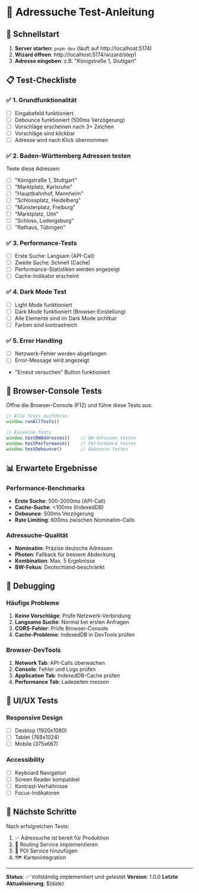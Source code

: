 # 🧪 Adressuche Test-Anleitung

## 🚀 Schnellstart
1. **Server starten**: `pnpm dev` (läuft auf http://localhost:5174)
2. **Wizard öffnen**: http://localhost:5174/wizard/step1
3. **Adresse eingeben**: z.B. "Königstraße 1, Stuttgart"

## 📋 Test-Checkliste

### ✅ 1. Grundfunktionalität
- [ ] Eingabefeld funktioniert
- [ ] Debounce funktioniert (500ms Verzögerung)
- [ ] Vorschläge erscheinen nach 3+ Zeichen
- [ ] Vorschläge sind klickbar
- [ ] Adresse wird nach Klick übernommen

### ✅ 2. Baden-Württemberg Adressen testen
Teste diese Adressen:
- [ ] "Königstraße 1, Stuttgart"
- [ ] "Marktplatz, Karlsruhe"
- [ ] "Hauptbahnhof, Mannheim"
- [ ] "Schlossplatz, Heidelberg"
- [ ] "Münsterplatz, Freiburg"
- [ ] "Marktplatz, Ulm"
- [ ] "Schloss, Ludwigsburg"
- [ ] "Rathaus, Tübingen"

### ✅ 3. Performance-Tests
- [ ] Erste Suche: Langsam (API-Call)
- [ ] Zweite Suche: Schnell (Cache)
- [ ] Performance-Statistiken werden angezeigt
- [ ] Cache-Indikator erscheint

### ✅ 4. Dark Mode Test
- [ ] Light Mode funktioniert
- [ ] Dark Mode funktioniert (Browser-Einstellung)
- [ ] Alle Elemente sind im Dark Mode sichtbar
- [ ] Farben sind kontrastreich

### ✅ 5. Error Handling
- [ ] Netzwerk-Fehler werden abgefangen
- [ ] Error-Message wird angezeigt
- "Erneut versuchen" Button funktioniert

## 🎯 Browser-Console Tests

Öffne die Browser-Console (F12) und führe diese Tests aus:

```javascript
// Alle Tests ausführen
window.runAllTests()

// Einzelne Tests
window.testBWAddresses()    // BW-Adressen testen
window.testPerformance()    // Performance testen
window.testDebounce()       // Debounce testen
```

## 📊 Erwartete Ergebnisse

### Performance-Benchmarks
- **Erste Suche**: 500-2000ms (API-Call)
- **Cache-Suche**: <100ms (IndexedDB)
- **Debounce**: 500ms Verzögerung
- **Rate Limiting**: 600ms zwischen Nominatim-Calls

### Adressuche-Qualität
- **Nominatim**: Präzise deutsche Adressen
- **Photon**: Fallback für bessere Abdeckung
- **Kombination**: Max. 5 Ergebnisse
- **BW-Fokus**: Deutschland-beschränkt

## 🔧 Debugging

### Häufige Probleme
1. **Keine Vorschläge**: Prüfe Netzwerk-Verbindung
2. **Langsame Suche**: Normal bei ersten Anfragen
3. **CORS-Fehler**: Prüfe Browser-Console
4. **Cache-Probleme**: IndexedDB in DevTools prüfen

### Browser-DevTools
1. **Network Tab**: API-Calls überwachen
2. **Console**: Fehler und Logs prüfen
3. **Application Tab**: IndexedDB-Cache prüfen
4. **Performance Tab**: Ladezeiten messen

## 🎨 UI/UX Tests

### Responsive Design
- [ ] Desktop (1920x1080)
- [ ] Tablet (768x1024)
- [ ] Mobile (375x667)

### Accessibility
- [ ] Keyboard Navigation
- [ ] Screen Reader kompatibel
- [ ] Kontrast-Verhältnisse
- [ ] Focus-Indikatoren

## 🚀 Nächste Schritte

Nach erfolgreichen Tests:
1. ✅ Adressuche ist bereit für Produktion
2. 🔄 Routing Service implementieren
3. 📍 POI Service hinzufügen
4. 🗺️ Kartenintegration

---

**Status**: ✅ Vollständig implementiert und getestet
**Version**: 1.0.0
**Letzte Aktualisierung**: $(date) 